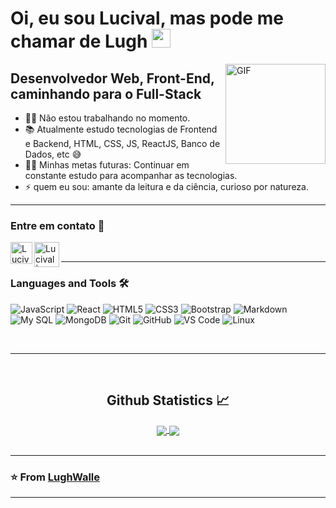 # Oi, eu sou Lucival, mas pode me chamar de Lugh <img width="30px" src="https://media.tenor.com/images/3b388fe03da271d2674faf85eb7c3fcd/tenor.gif" />

<img align="right" alt="GIF" height="160px" src="https://media.giphy.com/media/du3J3cXyzhj75IOgvA/giphy.gif" />

## Desenvolvedor Web, Front-End, caminhando para o Full-Stack

- 👨‍💻 Não estou trabalhando no momento.
- 📚 Atualmente estudo tecnologias de Frontend e Backend, HTML, CSS, JS, ReactJS, Banco de Dados, etc 😅
- 💪🏼 Minhas metas futuras: Continuar em constante estudo para acompanhar as tecnologias.
- ⚡ quem eu sou: amante da leitura e da ciência, curioso por natureza.

---

### Entre em contato 📝

[<img align="left" alt="Lucival | LinkedIn" width="35px" src="https://i.pinimg.com/originals/de/b4/6f/deb46f02a59e3b3a2aa58fac16290d63.gif" />][linkedin]
[<img align="left" alt="Lucival | Instagram" width="40px" src="https://thumbs.gfycat.com/OrnateOrneryFoal-max-1mb.gif" />][instagram]

<br />

---

### Languages and Tools 🛠 

![JavaScript](https://img.shields.io/badge/-JavaScript-%23F7DF1C?style=flat-square&logo=javascript&logoColor=000000&labelColor=%23F7DF1C&color=%23FFCE5A)
![React](https://img.shields.io/badge/-React-61DAFB?style=flat-square&logo=react&logoColor=ffffff)
![HTML5](https://img.shields.io/badge/-HTML5-%23E44D27?style=flat-square&logo=html5&logoColor=ffffff)
![CSS3](https://img.shields.io/badge/-CSS3-%231572B6?style=flat-square&logo=css3)
![Bootstrap](https://img.shields.io/badge/-Bootstrap-563D7C?style=flat-square&logo=Bootstrap)
![Markdown](https://img.shields.io/badge/-Markdown-000000?style=flat-square&logo=markdown)
![My SQL](https://img.shields.io/badge/-Sql%20Server-CC2927?style=flat-square&logo=mysql&logoColor=ffffff)
![MongoDB](https://img.shields.io/badge/-mongo%20DB-3f2e1e?style=flat-square&logo=mongoDB&logoColor=4c8e44)
![Git](https://img.shields.io/badge/-Git-%23F05032?style=flat-square&logo=git&logoColor=%23ffffff)
![GitHub](https://img.shields.io/badge/-GitHub-181717?style=flat-square&logo=github)
![VS Code](http://img.shields.io/badge/-VS%20Code-007ACC?style=flat-square&logo=visual-studio-code&logoColor=ffffff)
![Linux](http://img.shields.io/badge/-Linux-007ACC?style=flat-square&logo=linux&logoColor=ffffff)


<br/>

---
<br/>
  <h2 align="center"> Github Statistics 📈 </h2>
  
  <div align="center"> 
     <a href="">
      <img align="center" src="https://github-readme-stats-sigma-five.vercel.app/api?username=LughWalle&show_icons=true&include_all_commits=true&count_private=true&theme=react&line_height=40" />
    </a>
    <a href="">
      <img align="center" src="https://github-readme-stats.vercel.app/api/top-langs/?username=LughWalle&theme=react&line_height=40&hide=css"/>
    </a>
  </div>  
<br/>

---

 ### ⭐️ From [LughWalle](https://github.com/LughWalle) ### 
 
---

[instagram]: https://www.instagram.com/lugh_walle
[linkedin]: https://www.linkedin.com/in/lucival-dos-santos-fran%C3%A7a-filho-1714031b1/
